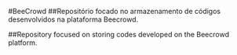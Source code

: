 #BeeCrowd
##Repositório focado no armazenamento de códigos desenvolvidos na plataforma Beecrowd.

##Repository focused on storing codes developed on the Beecrowd platform.


